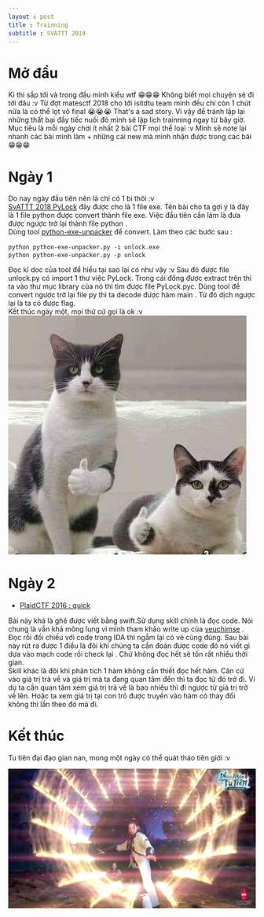 ```yaml
---
layout : post 
title : Trainning 
subtitle : SVATTT 2019 
--- 
```


# Mở đầu 
Kì thi sắp tới và trong đầu mình kiểu wtf 😁😁😁 Không biết mọi chuyện sẽ đi tới đâu :v Từ đợt matesctf 2018 cho tới isitdtu team mình đều chỉ 
còn 1 chút nữa là có thể lọt vô final 😭😭😭 That's a sad story. Vì vậy để tránh lặp lại những thất bại đầy tiếc nuối đó mình sẽ lập lịch 
trainning ngay từ bây giờ. Mục tiêu là mỗi ngày chơi ít nhất 2 bài CTF mọi thể loại :v Mình sẽ note lại nhanh các bài mình làm + những cái new 
mà mình nhận được trong các bài 😁😁😁 

# Ngày 1  
Do nay ngày đầu tiên nên là chỉ có 1 bi thôi :v  
[SvATTT 2018 PyLock](https://drive.google.com/open?id=1CDyi4Ayisgt3hYqwiT4FZlYMEJHErSRx) đây được cho là 1 file exe. Tên bài cho ta gợi ý là đây là 1 file python được convert thành file exe. Việc đầu tiên cần làm là đưa được ngược trở lại thành file python .  
Dùng tool [python-exe-unpacker](https://github.com/countercept/python-exe-unpacker) để convert. Làm theo các bước sau : 
```
python python-exe-unpacker.py -i unlock.exe
python python-exe-unpacker.py -p unlock 
```
Đọc kĩ doc của tool để hiểu tại sao lại có như vậy :v 
Sau đó được file unlock.py có import 1 thư việc PyLock. Trong cái đống được extract trên thì ta vào thư mục library của nó thì tìm được file PyLock.pyc. Dùng tool để convert ngược trở lại file py thì ta decode được hàm main . Từ đó dịch ngược lại là ta có được flag.   
Kết thúc ngày một, mọi thứ cứ gọi là ok :v  
![ngay1](/img/meo2.jpg)

# Ngày 2  
 - [PlaidCTF 2016 : quick](https://github.com/N4NU/Reversing-Challenges-List/blob/master/Medium_Easy/PlaidCTF_2016_quick/quick.7z)   

Bài này khá là ghê được viết bằng swift.Sử dụng skill chính là đọc code. Nói chung là vẫn khá mông lung vì mình tham khảo write up của [yeuchimse](https://ctf.yeuchimse.com/plaid-ctf-2016-quick-re175/) . Đọc rồi đối chiếu với code trong IDA thì ngẫm lại có vẻ cũng đúng. Sau bài này rút ra được 1 điều là đôi khi chúng ta cần đoán được code đó nó viết gì dựa vào mạch code rồi check lại . Chứ không đọc hết sẽ tốn rất nhiều thời gian.  
Skill khác là đôi khi phân tích 1 hàm không cần thiết đọc hết hàm. Căn cứ vào giá trị trả về và giá trị mà ta đang quan tâm đến thì ta đọc từ đó trở đi. Ví dụ ta cần quan tâm xem giá trị trả về là bao nhiêu thì đi ngược từ giá trị trở về lên. Hoặc ta xem giá trị tại con trỏ được truyền vào hàm có thay đổi không thì lần theo đó mà đi.  
# Kết thúc  
Tu tiên đại đạo gian nan, mong một ngày có thể quát tháo tiên giới :v  

![hinh1](/Trainning/pham-nhan-tu-tien-vng-phap-bao-02.jpg)
